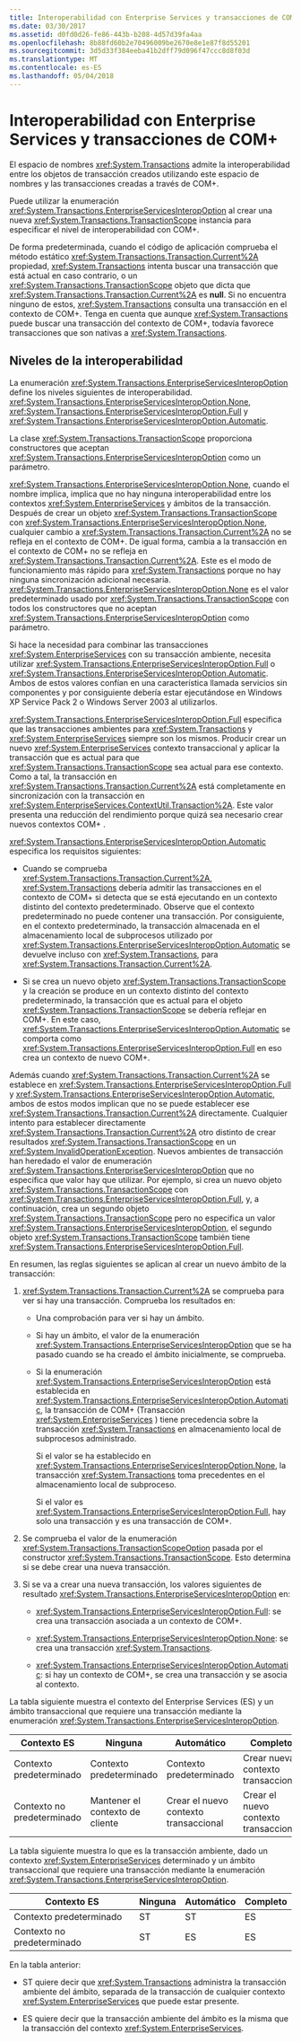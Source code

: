 ```yaml
---
title: Interoperabilidad con Enterprise Services y transacciones de COM+
ms.date: 03/30/2017
ms.assetid: d0fd0d26-fe86-443b-b208-4d57d39fa4aa
ms.openlocfilehash: 8b88fd60b2e70496009be2670e8e1e87f8d55201
ms.sourcegitcommit: 3d5d33f384eeba41b2dff79d096f47ccc8d8f03d
ms.translationtype: MT
ms.contentlocale: es-ES
ms.lasthandoff: 05/04/2018
---
```

# <a name="interoperability-with-enterprise-services-and-com-transactions"></a>Interoperabilidad con Enterprise Services y transacciones de COM+
El espacio de nombres <xref:System.Transactions> admite la interoperabilidad entre los objetos de transacción creados utilizando este espacio de nombres y las transacciones creadas a través de COM+.  
  
 Puede utilizar la enumeración <xref:System.Transactions.EnterpriseServicesInteropOption> al crear una nueva <xref:System.Transactions.TransactionScope> instancia para especificar el nivel de interoperabilidad con COM+.  
  
 De forma predeterminada, cuando el código de aplicación comprueba el método estático <xref:System.Transactions.Transaction.Current%2A> propiedad, <xref:System.Transactions> intenta buscar una transacción que está actual en caso contrario, o un <xref:System.Transactions.TransactionScope> objeto que dicta que <xref:System.Transactions.Transaction.Current%2A> es **null**. Si no encuentra ninguno de estos, <xref:System.Transactions> consulta una transacción en el contexto de COM+. Tenga en cuenta que aunque <xref:System.Transactions> puede buscar una transacción del contexto de COM+, todavía favorece transacciones que son nativas a <xref:System.Transactions>.  
  
## <a name="interoperability-levels"></a>Niveles de la interoperabilidad  
 La enumeración <xref:System.Transactions.EnterpriseServicesInteropOption> define los niveles siguientes de interoperabilidad. <xref:System.Transactions.EnterpriseServicesInteropOption.None>, <xref:System.Transactions.EnterpriseServicesInteropOption.Full> y <xref:System.Transactions.EnterpriseServicesInteropOption.Automatic>.  
  
 La clase <xref:System.Transactions.TransactionScope> proporciona constructores que aceptan <xref:System.Transactions.EnterpriseServicesInteropOption> como un parámetro.  
  
 <xref:System.Transactions.EnterpriseServicesInteropOption.None>, cuando el nombre implica, implica que no hay ninguna interoperabilidad entre los contextos <xref:System.EnterpriseServices> y ámbitos de la transacción. Después de crear un objeto <xref:System.Transactions.TransactionScope> con <xref:System.Transactions.EnterpriseServicesInteropOption.None>, cualquier cambio a <xref:System.Transactions.Transaction.Current%2A> no se refleja en el contexto de COM+. De igual forma, cambia a la transacción en el contexto de COM+ no se refleja en <xref:System.Transactions.Transaction.Current%2A>. Este es el modo de funcionamiento más rápido para <xref:System.Transactions> porque no hay ninguna sincronización adicional necesaria. <xref:System.Transactions.EnterpriseServicesInteropOption.None> es el valor predeterminado usado por <xref:System.Transactions.TransactionScope> con todos los constructores que no aceptan <xref:System.Transactions.EnterpriseServicesInteropOption> como parámetro.  
  
 Si hace la necesidad para combinar las transacciones <xref:System.EnterpriseServices> con su transacción ambiente, necesita utilizar <xref:System.Transactions.EnterpriseServicesInteropOption.Full> o <xref:System.Transactions.EnterpriseServicesInteropOption.Automatic>. Ambos de estos valores confían en una característica llamada servicios sin componentes y por consiguiente debería estar ejecutándose en Windows XP Service Pack 2 o Windows Server 2003 al utilizarlos.  
  
 <xref:System.Transactions.EnterpriseServicesInteropOption.Full> especifica que las transacciones ambientes para <xref:System.Transactions> y <xref:System.EnterpriseServices> siempre son los mismos. Producir crear un nuevo <xref:System.EnterpriseServices> contexto transaccional y aplicar la transacción que es actual para que <xref:System.Transactions.TransactionScope> sea actual para ese contexto. Como a tal, la transacción en <xref:System.Transactions.Transaction.Current%2A> está completamente en sincronización con la transacción en <xref:System.EnterpriseServices.ContextUtil.Transaction%2A>. Este valor presenta una reducción del rendimiento porque quizá sea necesario crear nuevos contextos COM+ .  
  
 <xref:System.Transactions.EnterpriseServicesInteropOption.Automatic> especifica los requisitos siguientes:  
  
-   Cuando se comprueba <xref:System.Transactions.Transaction.Current%2A>, <xref:System.Transactions> debería admitir las transacciones en el contexto de COM+ si detecta que se está ejecutando en un contexto distinto del contexto predeterminado. Observe que el contexto predeterminado no puede contener una transacción. Por consiguiente, en el contexto predeterminado, la transacción almacenada en el almacenamiento local de subprocesos utilizado por <xref:System.Transactions.EnterpriseServicesInteropOption.Automatic> se devuelve incluso con <xref:System.Transactions>, para <xref:System.Transactions.Transaction.Current%2A>.  
  
-   Si se crea un nuevo objeto <xref:System.Transactions.TransactionScope> y la creación se produce en un contexto distinto del contexto predeterminado, la transacción que es actual para el objeto <xref:System.Transactions.TransactionScope> se debería reflejar en COM+. En este caso, <xref:System.Transactions.EnterpriseServicesInteropOption.Automatic> se comporta como <xref:System.Transactions.EnterpriseServicesInteropOption.Full> en eso crea un contexto de nuevo COM+.  
  
 Además cuando <xref:System.Transactions.Transaction.Current%2A> se establece en <xref:System.Transactions.EnterpriseServicesInteropOption.Full> y <xref:System.Transactions.EnterpriseServicesInteropOption.Automatic>, ambos de estos modos implican que no se puede establecer ese <xref:System.Transactions.Transaction.Current%2A> directamente.  Cualquier intento para establecer directamente <xref:System.Transactions.Transaction.Current%2A> otro distinto de crear resultados <xref:System.Transactions.TransactionScope> en un <xref:System.InvalidOperationException>. Nuevos ambientes de transacción han heredado el valor de enumeración <xref:System.Transactions.EnterpriseServicesInteropOption> que no especifica que valor hay que utilizar. Por ejemplo, si crea un nuevo objeto <xref:System.Transactions.TransactionScope> con <xref:System.Transactions.EnterpriseServicesInteropOption.Full>, y, a continuación, crea un segundo objeto <xref:System.Transactions.TransactionScope> pero no especifica un valor <xref:System.Transactions.EnterpriseServicesInteropOption>, el segundo objeto <xref:System.Transactions.TransactionScope> también tiene <xref:System.Transactions.EnterpriseServicesInteropOption.Full>.  
  
 En resumen, las reglas siguientes se aplican al crear un nuevo ámbito de la transacción:  
  
1.  <xref:System.Transactions.Transaction.Current%2A> se comprueba para ver si hay una transacción. Comprueba los resultados en:  
  
    -   Una comprobación para ver si hay un ámbito.  
  
    -   Si hay un ámbito, el valor de la enumeración <xref:System.Transactions.EnterpriseServicesInteropOption> que se ha pasado cuando se ha creado el ámbito inicialmente, se comprueba.  
  
    -   Si la enumeración <xref:System.Transactions.EnterpriseServicesInteropOption> está establecida en <xref:System.Transactions.EnterpriseServicesInteropOption.Automatic>, la transacción de COM+ (Transacción <xref:System.EnterpriseServices> ) tiene precedencia sobre la transacción <xref:System.Transactions> en almacenamiento local de subprocesos administrado.  
  
         Si el valor se ha establecido en <xref:System.Transactions.EnterpriseServicesInteropOption.None>, la transacción <xref:System.Transactions> toma precedentes en el almacenamiento local de subproceso.  
  
         Si el valor es <xref:System.Transactions.EnterpriseServicesInteropOption.Full>, hay solo una transacción y es una transacción de COM+.  
  
2.  Se comprueba el valor de la enumeración <xref:System.Transactions.TransactionScopeOption> pasada por el constructor <xref:System.Transactions.TransactionScope>. Esto determina si se debe crear una nueva transacción.  
  
3.  Si se va a crear una nueva transacción, los valores siguientes de resultado <xref:System.Transactions.EnterpriseServicesInteropOption> en:  
  
    -   <xref:System.Transactions.EnterpriseServicesInteropOption.Full>: se crea una transacción asociada a un contexto de COM+.  
  
    -   <xref:System.Transactions.EnterpriseServicesInteropOption.None>: se crea una transacción <xref:System.Transactions>.  
  
    -   <xref:System.Transactions.EnterpriseServicesInteropOption.Automatic>: si hay un contexto de COM+, se crea una transacción y se asocia al contexto.  
  
 La tabla siguiente muestra el contexto del Enterprise Services (ES) y un ámbito transaccional que requiere una transacción mediante la enumeración <xref:System.Transactions.EnterpriseServicesInteropOption>.  
  
|Contexto ES|Ninguna|Automático|Completo|  
|----------------|----------|---------------|----------|  
|Contexto predeterminado|Contexto predeterminado|Contexto predeterminado|Crear nueva <br />contexto transaccional|  
|Contexto no predeterminado|Mantener el contexto de cliente|Crear el nuevo contexto transaccional|Crear el nuevo contexto transaccional|  
  
 La tabla siguiente muestra lo que es la transacción ambiente, dado un contexto <xref:System.EnterpriseServices> determinado y un ámbito transaccional que requiere una transacción mediante la enumeración <xref:System.Transactions.EnterpriseServicesInteropOption>.  
  
|Contexto ES|Ninguna|Automático|Completo|  
|----------------|----------|---------------|----------|  
|Contexto predeterminado|ST|ST|ES|  
|Contexto no predeterminado|ST|ES|ES|  
  
 En la tabla anterior:  
  
-   ST quiere decir que <xref:System.Transactions> administra la transacción ambiente del ámbito, separada de la transacción de cualquier contexto <xref:System.EnterpriseServices> que puede estar presente.  
  
-   ES quiere decir que la transacción ambiente del ámbito es la misma que la transacción del contexto <xref:System.EnterpriseServices>.
